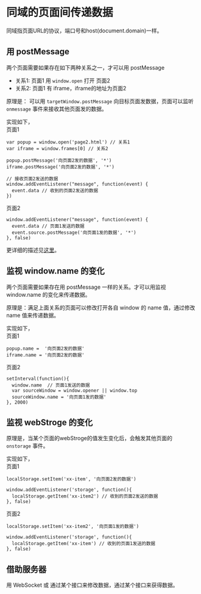# 同域的页面间传递数据
同域指页面URL的协议，端口号和host(document.domain)一样。

## 用 postMessage
两个页面需要如果存在如下两种关系之一，才可以用 postMessage
* 关系1: 页面1 用 `window.open` 打开 页面2
* 关系2: 页面1 有 iframe，iframe的地址为页面2

原理是： 可以用 `targetWindow.postMessage` 向目标页面发数据，页面可以监听 `onmessage` 事件来接收其他页面发的数据。

实现如下，  
页面1
```
var popup = window.open('page2.html') // 关系1
var iframe = window.frames[0] // 关系2

popup.postMessage('向页面2发的数据', '*')
iframe.postMessage('向页面2发的数据', '*')

// 接收页面2发送的数据
window.addEventListener("message", function(event) {
  event.data // 收到的页面2发送的数据
})
```

页面2
```
window.addEventListener("message", function(event) {
  event.data // 页面1发送的数据
  event.source.postMessage('向页面1发的数据', '*')
}, false)
```

更详细的描述见[这里](https://developer.mozilla.org/en-US/docs/Web/API/Window/postMessage)。

## 监视 window.name 的变化
两个页面需要如果存在用 postMessage 一样的关系。才可以用监视 window.name 的变化来传递数据。

原理是：满足上面关系的页面可以修改打开各自 window 的 name 值，通过修改 name 值来传递数据。

实现如下，  
页面1
```
popup.name =  '向页面2发的数据'
iframe.name = '向页面2发的数据'

```

页面2
```
setInterval(function(){
  window.name  // 页面1发送的数据
  var sourceWindow = window.opener || window.top
  sourceWindow.name = '向页面1发的数据'
}, 2000)
```

## 监视 webStroge 的变化
原理是，当某个页面的webStroge的值发生变化后，会触发其他页面的 `onstorage` 事件。

实现如下，  
页面1
```
localStorage.setItem('xx-item', '向页面2发的数据')

window.addEventListener('storage', function(){
  localStorage.getItem('xx-item2') // 收到的页面2发送的数据
}, false)
```

页面2
```
localStorage.setItem('xx-item2', '向页面1发的数据')

window.addEventListener('storage', function(){
  localStorage.getItem('xx-item') // 收到的页面1发送的数据
}, false)
```

## 借助服务器
用 WebSocket 或 通过某个接口来修改数据，通过某个接口来获得数据。
